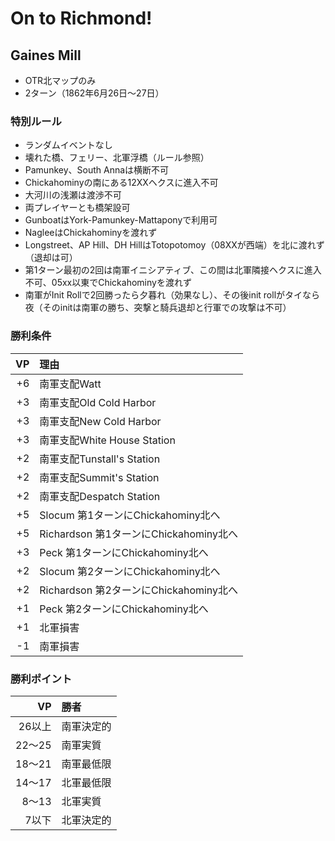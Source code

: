 # On to Richmond!

## Gaines Mill
- OTR北マップのみ
- 2ターン（1862年6月26日～27日）

### 特別ルール
- ランダムイベントなし
- 壊れた橋、フェリー、北軍浮橋（ルール参照）
- Pamunkey、South Annaは横断不可
- Chickahominyの南にある12XXヘクスに進入不可
- 大河川の浅瀬は渡渉不可
- 両プレイヤーとも橋架設可
- GunboatはYork-Pamunkey-Mattaponyで利用可
- NagleeはChickahominyを渡れず
- Longstreet、AP Hill、DH HillはTotopotomoy（08XXが西端）を北に渡れず（退却は可）
- 第1ターン最初の2回は南軍イニシアティブ、この間は北軍隣接ヘクスに進入不可、05xx以東でChickahominyを渡れず
- 南軍がInit Rollで2回勝ったら夕暮れ（効果なし）、その後init rollがタイなら夜（そのinitは南軍の勝ち、突撃と騎兵退却と行軍での攻撃は不可）

### 勝利条件
|VP|理由|
|-----:|:-----|
|+6|南軍支配Watt|
|+3|南軍支配Old Cold Harbor|
|+3|南軍支配New Cold Harbor|
|+3|南軍支配White House Station|
|+2|南軍支配Tunstall's Station|
|+2|南軍支配Summit's Station|
|+2|南軍支配Despatch Station|
|+5|Slocum 第1ターンにChickahominy北へ|
|+5|Richardson 第1ターンにChickahominy北へ|
|+3|Peck 第1ターンにChickahominy北へ|
|+2|Slocum 第2ターンにChickahominy北へ|
|+2|Richardson 第2ターンにChickahominy北へ|
|+1|Peck 第2ターンにChickahominy北へ|
|+1|北軍損害|
|-1|南軍損害|

### 勝利ポイント
|VP|勝者|
|-----:|:-----|
|26以上|南軍決定的|
|22～25|南軍実質|
|18～21|南軍最低限|
|14～17|北軍最低限|
|8～13|北軍実質|
|7以下|北軍決定的|
